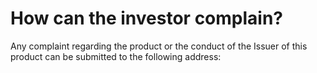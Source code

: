 # How can the investor complain?

Any complaint regarding the product or the conduct of the Issuer of this product can be submitted to the following address:
